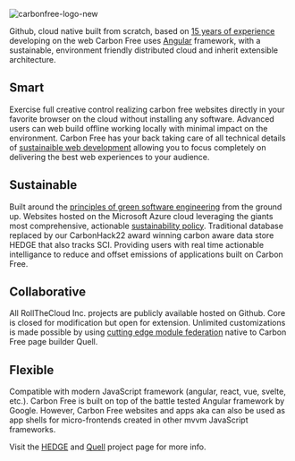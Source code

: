 ![carbonfree-logo-new](https://github.com/rollthecloudinc/carbonfree/assets/73197190/ecd799e5-8767-4973-97cb-01ef4574063a)

Github, cloud native built from scratch, based on [15 years of experience](https://www.linkedin.com/in/toddzmijewski/) developing on the web Carbon Free uses [Angular](https://angular.io/) framework, with a sustainable, environment friendly distributed cloud and inherit extensible architecture.

## Smart

Exercise full creative control realizing carbon free websites directly in your favorite browser on the cloud without installing any software. Advanced users can web build offline working locally with minimal impact on the environment. Carbon Free has your back taking care of all technical details of [sustainaible web development](https://sustainablewebdesign.org/) allowing you to focus completely on delivering the best web experiences to your audience.

## Sustainable

Built around the [principles of green software engineering](https://principles.green/) from the ground up. Websites hosted on the Microsoft Azure cloud leveraging the giants most comprehensive, actionable [sustainability policy](https://www.microsoft.com/en-us/sustainability/approach). Traditional database replaced by our CarbonHack22 award winning carbon aware data store HEDGE that also tracks SCI. Providing users with real time actionable intelligance to reduce and offset emissions of applications built on Carbon Free.

## Collaborative

All RollTheCloud Inc. projects are publicly available hosted on Github. Core is closed for modification but open for extension. Unlimited customizations is made possible by using [cutting edge module federation](https://www.angulararchitects.io/en/aktuelles/the-microfrontend-revolution-part-2-module-federation-with-angular/) native to Carbon Free page builder Quell.

## Flexible

Compatible with modern JavaScript framework (angular, react, vue, svelte, etc.). Carbon Free is built on top of the battle tested Angular framework by Google. However, Carbon Free websites and apps aka can also be used as app shells for micro-frontends created in other mvvm JavaScript frameworks.

Visit the [HEDGE](https://github.com/rollthecloudinc/hedge) and [Quell](https://github.com/rollthecloudinc/quell) project page for more info.
